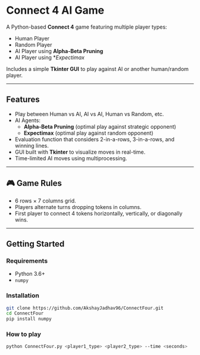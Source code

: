 # Connect 4 AI Game

A Python-based **Connect 4** game featuring multiple player types:
- Human Player
- Random Player
- AI Player using **Alpha-Beta Pruning**
- AI Player using **Expectimax*

Includes a simple **Tkinter GUI** to play against AI or another human/random player.

---

## Features

- Play between Human vs AI, AI vs AI, Human vs Random, etc.
- AI Agents:
  - **Alpha-Beta Pruning** (optimal play against strategic opponent)
  - **Expectimax** (optimal play against random opponent)
- Evaluation function that considers 2-in-a-rows, 3-in-a-rows, and winning lines.
- GUI built with **Tkinter** to visualize moves in real-time.
- Time-limited AI moves using multiprocessing.

---

## 🎮 Game Rules

- 6 rows × 7 columns grid.
- Players alternate turns dropping tokens in columns.
- First player to connect 4 tokens horizontally, vertically, or diagonally wins.

---

## Getting Started

### Requirements

- Python 3.6+
- `numpy`

### Installation

```bash
git clone https://github.com/AkshayJadhav96/ConnectFour.git
cd ConnectFour
pip install numpy
```
### How to play
```bash
python ConnectFour.py <player1_type> <player2_type> --time <seconds>
```
